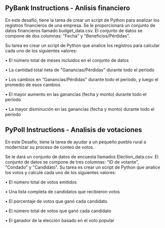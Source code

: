 ## PyBank Instructions - Anlisis financiero
<p>En este desafío, tiene la tarea de crear un script de Python para analizar los registros financieros de una empresa. Se le proporcionará un conjunto de datos financieros llamado budget_data.csv. El conjunto de datos se compone de dos columnas: "Fecha" y "Beneficios/Pérdidas".</p>
<p>Su tarea es crear un script de Python que analice los registros para calcular cada uno de los siguientes valores:</p>
<p>• El número total de meses incluidos en el conjunto de datos</p>
<p>• La cantidad total neta de "Ganancias/Pérdidas" durante todo el período</p>
<p>• Los cambios en "Ganancias/Pérdidas" durante todo el período, y luego el promedio de esos cambios</p>
<p>• El mayor aumento en las ganancias (fecha y monto) durante todo el período</p>
<p>• La mayor disminución en las ganancias (fecha y monto) durante todo el período</p>

## PyPoll Instructions - Analisis de votaciones
<p>En este Desafío, tiene la tarea de ayudar a un pequeño pueblo rural a modernizar su proceso de conteo de votos.</p>
<p>Se le dará un conjunto de datos de encuesta llamados Election_data.csv. El conjunto de datos se compone de tres columnas: "ID de votante", "Condado" y "Candidato". Su tarea es crear un script de Python que analice los votos y calcule cada uno de los siguientes valores:</p>
<p>• El número total de votos emitidos</p>
<p>• Una lista completa de candidatos que recibieron votos</p>
<p>• El porcentaje de votos que ganó cada candidato</p>
<p>• El número total de votos que ganó cada candidato</p>
<p>• El ganador de la elección basado en el voto popular</p>


